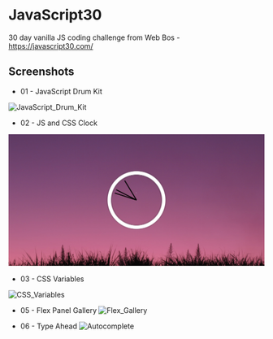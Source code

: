 # JavaScript30
30 day vanilla JS coding challenge from Web Bos - https://javascript30.com/

## Screenshots
* 01 - JavaScript Drum Kit

![JavaScript_Drum_Kit](01%20-%20JavaScript%20Drum%20Kit/ss.png)

* 02 - JS and CSS Clock

![JavaScript_CSS_Clock](02%20-%20JS%20and%20CSS%20Clock/ss.png)

* 03 - CSS Variables

![CSS_Variables](03%20-%20CSS%20Variables/ss.png)

* 05 - Flex Panel Gallery
![Flex_Gallery](05%20-%20Flex%20Panel%20Gallery/ss.png)

* 06 - Type Ahead
![Autocomplete](06%20-%20Type%20Ahead/ss.png)

